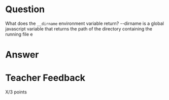 # Question

What does the `__dirname` environment variable return?
--dirname is a global javascript variable that returns the path of the directory containing the running file e

# Answer

# Teacher Feedback

X/3 points
